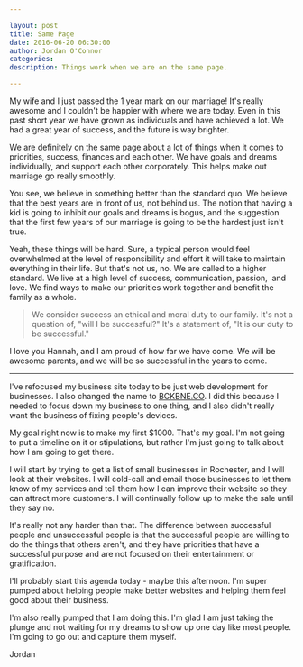 ```yaml
---

layout: post  
title: Same Page  
date: 2016-06-20 06:30:00  
author: Jordan O'Connor  
categories:
description: Things work when we are on the same page.

---
```


My wife and I just passed the 1 year mark on our marriage! It's really awesome and I couldn't be happier with where we are today. Even in this past short year we have grown as individuals and have achieved a lot. We had a great year of success, and the future is way brighter.


We are definitely on the same page about a lot of things when it comes to priorities, success, finances and each other. We have goals and dreams individually, and support each other corporately. This helps make out marriage go really smoothly.


You see, we believe in something better than the standard quo. We believe that the best years are in front of us, not behind us. The notion that having a kid is going to inhibit our goals and dreams is bogus, and the suggestion that the first few years of our marriage is going to be the hardest just isn't true.


Yeah, these things will be hard. Sure, a typical person would feel overwhelmed at the level of responsibility and effort it will take to maintain everything in their life. But that's not us, no. We are called to a higher standard. We live at a high level of success, communication, passion,  and love. We find ways to make our priorities work together and benefit the family as a whole.


> We consider success an ethical and moral duty to our family. It's not a question of, "will I be successful?" It's a statement of, "It is our duty to be successful."


I love you Hannah, and I am proud of how far we have come. We will be awesome parents, and we will be so successful in the years to come.


---

I've refocused my business site today to be just web development for businesses. I also changed the name to [BCKBNE.CO][site]. I did this because I needed to focus down my business to one thing, and I also didn't really want the business of fixing people's devices.


My goal right now is to make my first $1000\. That's my goal. I'm not going to put a timeline on it or stipulations, but rather I'm just going to talk about how I am going to get there.


I will start by trying to get a list of small businesses in Rochester, and I will look at their websites. I will cold-call and email those businesses to let them know of my services and tell them how I can improve their website so they can attract more customers. I will continually follow up to make the sale until they say no.


It's really not any harder than that. The difference between successful people and unsuccessful people is that the successful people are willing to do the things that others aren't, and they have priorities that have a successful purpose and are not focused on their entertainment or gratification.


I'll probably start this agenda today - maybe this afternoon. I'm super pumped about helping people make better websites and helping them feel good about their business.


I'm also really pumped that I am doing this. I'm glad I am just taking the plunge and not waiting for my dreams to show up one day like most people. I'm going to go out and capture them myself.


Jordan

[site]:[http://bckbne.co]
